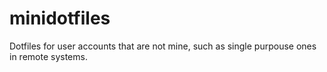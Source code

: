 # minidotfiles

Dotfiles for user accounts that are not mine, such as single purpouse ones in remote systems.

